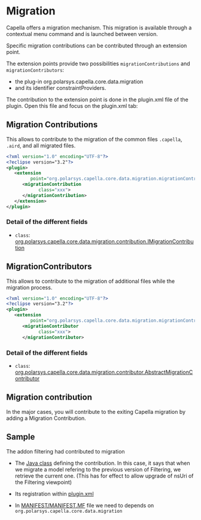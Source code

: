 # Migration

Capella offers a migration mechanism. This migration is available through a contextual menu command and is launched between version.

Specific migration contributions can be contributed through an extension point.

The extension points provide two possibilities `migrationContributions` and `migrationContributors`:

* the plug-in org.polarsys.capella.core.data.migration
* and its identifier constraintProviders.

The contribution to the extension point is done in the plugin.xml file of the plugin. Open this file and focus on the plugin.xml tab:

## Migration Contributions
This allows to contribute to the migration of the common files `.capella`, `.aird`, and all migrated files.

```xml
<?xml version="1.0" encoding="UTF-8"?>
<?eclipse version="3.2"?>
<plugin>
   <extension
         point="org.polarsys.capella.core.data.migration.migrationContributions">
      <migrationContribution
            class="xxx">
      </migrationContribution>
   </extension>
</plugin>
```

### Detail of the different fields

* `class`: [org.polarsys.capella.core.data.migration.contribution.IMigrationContribution](https://github.com/eclipse/capella/blob/master/core/plugins/org.polarsys.capella.core.data.migration/src/org/polarsys/capella/core/data/migration/contribution/IMigrationContribution.java)

## MigrationContributors
This allows to contribute to the migration of additional files while the migration process.

```xml
<?xml version="1.0" encoding="UTF-8"?>
<?eclipse version="3.2"?>
<plugin>
   <extension
         point="org.polarsys.capella.core.data.migration.migrationContributors">
      <migrationContributor
            class="xxx">
      </migrationContributor>
```

### Detail of the different fields

* `class`: [org.polarsys.capella.core.data.migration.contributor.AbstractMigrationContributor](https://github.com/eclipse/capella/blob/master/core/plugins/org.polarsys.capella.core.data.migration/src/org/polarsys/capella/core/data/migration/contributor/AbstractMigrationContributor.java)

## Migration contribution

In the major cases, you will contribute to the exiting Capella migration by adding a Migration Contribution.

## Sample

The addon filtering had contributed to migration

* The [Java class](https://github.com/eclipse/capella-filtering/blob/v1.5.2/plugins/org.polarsys.capella.filtering.migration/src/org/polarsys/capella/filtering/migration/contribution/FilteringMigrationContribution.java#L28-L32) defining the contribution. In this case, it says that when we migrate a model refering to the previous version of Filtering, we retrieve the current one. (This has for effect to allow upgrade of nsUri of the Filtering viewpoint)

* Its registration within [plugin.xml](https://github.com/eclipse/capella-filtering/blob/v1.5.0/plugins/org.polarsys.capella.filtering.migration/plugin.xml#L19-L21)

* In [MANIFEST/MANIFEST.MF](https://github.com/eclipse/capella-filtering/blob/v1.5.0/plugins/org.polarsys.capella.filtering.migration/META-INF/MANIFEST.MF#L11) file we need to depends on `org.polarsys.capella.core.data.migration`
